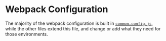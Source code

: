 # Webpack Configuration

The majority of the webpack configuration is built in [`common.config.js`](common.config.js), while the other files extend this file, and change or add what they need for those environments.
